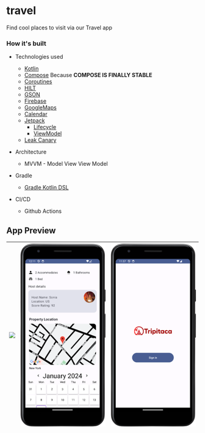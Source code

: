 # travel
Find cool places to visit via our Travel app

### How it's built

* Technologies used
    * [Kotlin](https://kotlinlang.org/)
    * [Compose](https://developer.android.com/jetpack/compose) Because **COMPOSE IS FINALLY STABLE**
    * [Coroutines](https://kotlinlang.org/docs/reference/coroutines-overview.html)
    * [HILT](https://developer.android.com/training/dependency-injection/hilt-android)
    * [GSON](https://github.com/google/gson)
    * [Firebase](https://firebase.google.com/support)
    * [GoogleMaps](https://www.google.com/maps)
    * [Calendar](https://github.com/boguszpawlowski/ComposeCalendar)
    * [Jetpack](https://developer.android.com/jetpack)
        * [Lifecycle](https://developer.android.com/topic/libraries/architecture/lifecycle)
        * [ViewModel](https://developer.android.com/topic/libraries/architecture/viewmodel)
    * [Leak Canary](https://github.com/square/leakcanary)

* Architecture
    * MVVM - Model View View Model

* Gradle
    * [Gradle Kotlin DSL](https://docs.gradle.org/current/userguide/kotlin_dsl.html)

* CI/CD
    * Github Actions

## App Preview

|<img src="https://github.com/kanake10/travel/blob/main/screenshots/email.png.png" width=250/>|<img src="https://github.com/kanake10/travel/blob/main/screenshots/locate.png" width=250/>|<img src="https://github.com/kanake10/travel/blob/main/screenshots/signin.png" width=250/>|
|:----:|:----:|:----:|

